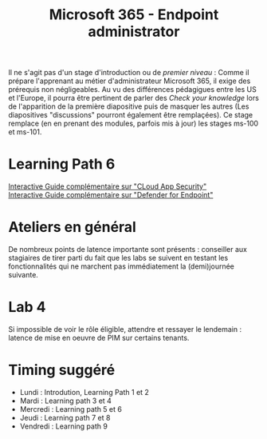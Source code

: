 ﻿---
title: Microsoft 365 - Endpoint administrator
goDeploy: true
m365: true
labs: https://github.com/MicrosoftLearning/MD-102T00-Microsoft-365-Endpoint-Administrator/tree/master/Instructions/Labs
---
Il ne s'agit pas d'un stage d'introduction ou de *premier niveau* : Comme il prépare l'apprenant au métier d'administrateur Microsoft 365, il exige des prérequis non négligeables.
Au vu des différences pédagigues entre les US et l'Europe, il pourra être pertinent de parler des *Check your knowledge* lors de l'apparition de la première diapositive puis de masquer les autres (Les diapositives "discussions" pourront également être remplaçées).
Ce stage remplace (en en prenant des modules, parfois mis à jour) les stages ms-100 et ms-101.
# Learning Path 6
 [Interactive Guide complémentaire sur "CLoud App Security"](https://mslearn.cloudguides.com/en-us/guides/Protect%20and%20control%20information%20with%20Microsoft%20Cloud%20App%20Security)  
 [Interactive Guide complémentaire sur "Defender for Endpoint"](https://mslearn.cloudguides.com/guides/Investigate%20and%20remediate%20threats%20with%20Microsoft%20Defender%20for%20Endpoint)  
# Ateliers en général
De nombreux points de latence importante sont présents : conseiller aux stagiaires de tirer parti du fait que les labs se suivent en testant les fonctionnalités qui ne marchent pas immédiatement la (demi)journée suivante.  
# Lab 4
Si impossible de voir le rôle éligible, attendre et ressayer le lendemain : latence de mise en oeuvre de PIM sur certains tenants.  
 
# Timing suggéré
- Lundi : Introdution, Learning Path 1 et 2
- Mardi : Learning path 3 et 4
- Mercredi : Learning path 5 et 6
- Jeudi : Learning path 7 et 8
- Vendredi : Learning path 9